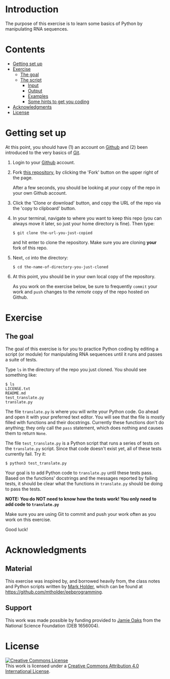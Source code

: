 # Introduction

The purpose of this exercise is to learn some basics of Python by manipulating
RNA sequences.


# Contents

-   [Getting set up](#getting-set-up)
-   [Exercise](#exercise)
    -   [The goal](#the-goal)
    -   [The script](#the-script)
        -   [Input](#input)
        -   [Output](#output)
        -   [Examples](#examples)
        -   [Some hints to get you coding](#some-hints-to-get-you-coding)
-   [Acknowledgments](#acknowledgments)
-   [License](#license)


# Getting set up

At this point, you should have
(1) an account on [Github](https://github.com/) and
(2) been introduced to the very basics of [Git](https://git-scm.com/).

1.  Login to your [Github](https://github.com/) account.

1.  Fork [this repository](https://github.com/joaks1/python-translation-exercise), by
    clicking the 'Fork' button on the upper right of the page.

    After a few seconds, you should be looking at *your* 
    copy of the repo in your own Github account.

1.  Click the 'Clone or download' button, and copy the URL of the repo via the
    'copy to clipboard' button.

1.  In your terminal, navigate to where you want to keep this repo (you can
    always move it later, so just your home directory is fine). Then type:

        $ git clone the-url-you-just-copied

    and hit enter to clone the repository. Make sure you are cloning **your**
    fork of this repo.

1.  Next, `cd` into the directory:

        $ cd the-name-of-directory-you-just-cloned

1.  At this point, you should be in your own local copy of the repository.

    As you work on the exercise below, be sure to frequently `commit` your work
    and `push` changes to the *remote* copy of the repo hosted on Github.


# Exercise

## The goal

The goal of this exercise is for you to practice Python coding by editing a
script (or module) for manipulating RNA sequences until it runs and passes a
suite of tests.

Type `ls` in the directory of the repo you just cloned. You should see
something like:

    $ ls
    LICENSE.txt
    README.md
    test_translate.py
    translate.py
    
The file `translate.py` is where you will write your Python code.  Go ahead and
open it with your preferred text editor.
You will see that the file is mostly filled with functions and their
docstrings.
Currently these functions don't do anything;
they only call the `pass` statement, which does nothing and causes them to
return `None`.

The file `test_translate.py` is a Python script that runs a series of tests on the
`translate.py` script. Since that code doesn't exist yet, all of these
tests currently fail. Try it:

    $ python3 test_translate.py

Your goal is to add Python code to `translate.py` until these tests pass.
Based on the functions' docstrings and the messages reported by failing tests,
it should be clear what the functions in `translate.py` should be doing to pass
the tests.

**NOTE: You do NOT need to know how the tests work! You only need to add code
to `translate.py`**

Make sure you are using Git to commit and push your work often as you work on
this exercise.

Good luck!


# Acknowledgments

## Material
This exercise was inspired by, and borrowed heavily from, the class notes and
Python scripts written by
[Mark Holder](http://phylo.bio.ku.edu/content/mark-t-holder),
which can be found at <https://github.com/mtholder/eebprogramming>.

## Support
This work was made possible by funding provided to [Jamie
Oaks](http://phyletica.org) from the National Science Foundation (DEB 1656004).


# License

<a rel="license" href="http://creativecommons.org/licenses/by/4.0/deed.en_US"><img alt="Creative Commons License" style="border-width:0" src="http://i.creativecommons.org/l/by/4.0/88x31.png" /></a><br />This work is licensed under a <a rel="license" href="http://creativecommons.org/licenses/by/4.0/deed.en_US">Creative Commons Attribution 4.0 International License</a>.

